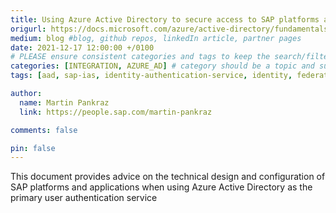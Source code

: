 ```yaml
---
title: Using Azure Active Directory to secure access to SAP platforms and applications
origurl: https://docs.microsoft.com/azure/active-directory/fundamentals/scenario-azure-first-sap-identity-integration
medium: blog #blog, github repos, linkedIn article, partner pages
date: 2021-12-17 12:00:00 +/0100
# PLEASE ensure consistent categories and tags to keep the search/filtering meaningful!
categories: [INTEGRATION, AZURE_AD] # category should be a topic and sub-category primary product
tags: [aad, sap-ias, identity-authentication-service, identity, federation, sap-btp, trust, cf]     # TAG names should always be lowercase

author:
  name: Martin Pankraz
  link: https://people.sap.com/martin-pankraz

comments: false

pin: false
---
```

This document provides advice on the technical design and configuration of SAP platforms and applications when using Azure Active Directory as the primary user authentication service
